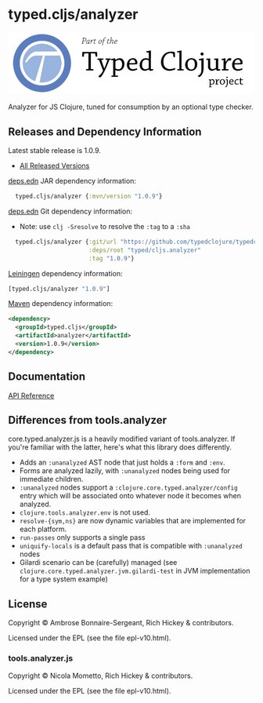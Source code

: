 # typed.cljs/analyzer

<a href='https://typedclojure.org'><img src='images/part-of-typed-clojure-project.png'></a>

Analyzer for JS Clojure, tuned for consumption by an optional type checker.

## Releases and Dependency Information

Latest stable release is 1.0.9.

* [All Released Versions](https://clojars.org/typed.cljs/analyzer)

[deps.edn](https://clojure.org/reference/deps_and_cli) JAR dependency information:

```clj
  typed.cljs/analyzer {:mvn/version "1.0.9"}
```

[deps.edn](https://clojure.org/reference/deps_and_cli) Git dependency information:

- Note: use `clj -Sresolve` to resolve the `:tag` to a `:sha`

```clj
  typed.cljs/analyzer {:git/url "https://github.com/typedclojure/typedclojure"
                       :deps/root "typed/cljs.analyzer"
                       :tag "1.0.9"}
```

[Leiningen](https://github.com/technomancy/leiningen) dependency information:

```clojure
[typed.cljs/analyzer "1.0.9"]
```

[Maven](https://maven.apache.org/) dependency information:

```XML
<dependency>
  <groupId>typed.cljs</groupId>
  <artifactId>analyzer</artifactId>
  <version>1.0.9</version>
</dependency>
```

## Documentation

[API Reference](https://api.typedclojure.org/latest/typed.cljs.analyzer/index.html)

## Differences from tools.analyzer

core.typed.analyzer.js is a heavily modified variant of tools.analyzer.
If you're familiar with the latter, here's what this library does differently.

- Adds an `:unanalyzed` AST node that just holds a `:form` and `:env`.
- Forms are analyzed lazily, with `:unanalyzed` nodes being used for immediate children.
- `:unanalyzed` nodes support a `:clojure.core.typed.analyzer/config` entry which will be associated
  onto whatever node it becomes when analyzed.
- `clojure.tools.analyzer.env` is not used.
- `resolve-{sym,ns}` are now dynamic variables that are implemented for each platform.
- `run-passes` only supports a single pass
- `uniquify-locals` is a default pass that is compatible with `:unanalyzed` nodes
- Gilardi scenario can be (carefully) managed (see `clojure.core.typed.analyzer.jvm.gilardi-test` in JVM implementation for a type system example)

## License

Copyright © Ambrose Bonnaire-Sergeant, Rich Hickey & contributors.

Licensed under the EPL (see the file epl-v10.html).

### tools.analyzer.js

Copyright © Nicola Mometto, Rich Hickey & contributors.

Licensed under the EPL (see the file epl-v10.html).
